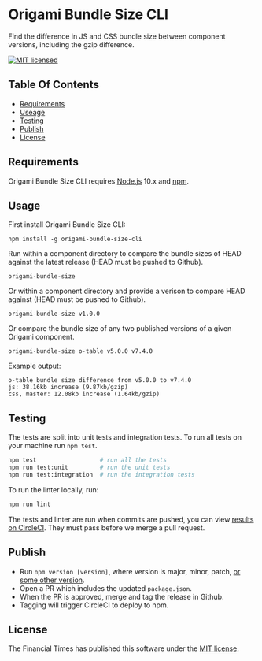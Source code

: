 
# Origami Bundle Size CLI

Find the difference in JS and CSS bundle size between component versions, including the gzip difference.

[![MIT licensed](https://img.shields.io/badge/license-MIT-blue.svg)][license]


## Table Of Contents

  * [Requirements](#requirements)
  * [Useage](#useage)
  * [Testing](#testing)
  * [Publish](#publish)
  * [License](#license)


## Requirements

Origami Bundle Size CLI requires [Node.js] 10.x and [npm].

## Usage

First install  Origami Bundle Size CLI:

```
npm install -g origami-bundle-size-cli
```

Run within a component directory to compare the bundle sizes of HEAD against the
latest release (HEAD must be pushed to Github).
```
origami-bundle-size
```

Or within a component directory and provide a verison to compare HEAD against (HEAD must be pushed to Github).
```
origami-bundle-size v1.0.0
```

Or compare the bundle size of any two published versions of a given Origami
component.
```
origami-bundle-size o-table v5.0.0 v7.4.0
```

Example output:
```
o-table bundle size difference from v5.0.0 to v7.4.0
js: 38.16kb increase (9.87kb/gzip)
css, master: 12.08kb increase (1.64kb/gzip)
```

## Testing

The tests are split into unit tests and integration tests. To run all tests on your machine run `npm test`.

```sh
npm test                  # run all the tests
npm run test:unit         # run the unit tests
npm run test:integration  # run the integration tests
```

To run the linter locally, run:

```sh
npm run lint
```

The tests and linter are run when commits are pushed, you can view [results on CircleCI][ci]. They must pass before we merge a pull request.


## Publish

- Run `npm version [version]`, where version is major, minor, patch, [or some other version](https://docs.npmjs.com/cli/version).
- Open a PR which includes the updated `package.json`.
- When the PR is approved, merge and tag the release in Github.
- Tagging will trigger CircleCI to deploy to npm.

## License

The Financial Times has published this software under the [MIT license][license].


[ci]: https://circleci.com/gh/Financial-Times/origami-bundle-size-cli
[license]: http://opensource.org/licenses/MIT
[node.js]: https://nodejs.org/
[npm]: https://www.npmjs.com/
